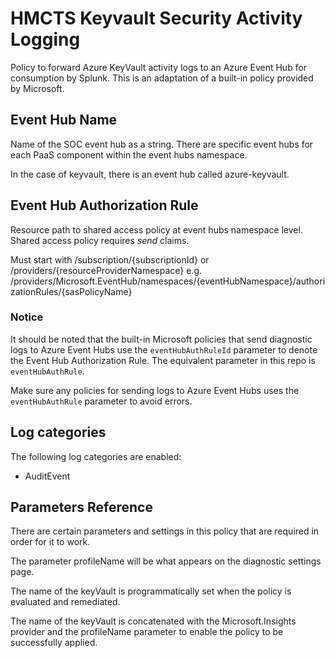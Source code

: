 # HMCTS Keyvault Security Activity Logging

Policy to forward Azure KeyVault activity logs to an Azure Event Hub for consumption by Splunk.
This is an adaptation of a built-in policy provided by Microsoft.

## Event Hub Name
Name of the SOC event hub as a string. There are specific event hubs for each PaaS component within the event hubs namespace.

In the case of keyvault, there is an event hub called azure-keyvault.

## Event Hub Authorization Rule
Resource path to shared access policy at event hubs namespace level. Shared access policy requires *send* claims.

Must start with /subscription/{subscriptionId} or /providers/{resourceProviderNamespace}
e.g. /providers/Microsoft.EventHub/namespaces/{eventHubNamespace}/authorizationRules/{sasPolicyName}

### Notice

It should be noted that the built-in Microsoft policies that send diagnostic logs to Azure Event Hubs use the `eventHubAuthRuleId` parameter to denote the Event Hub Authorization Rule. The equivalent parameter in this repo is `eventHubAuthRule`.

Make sure any policies for sending logs to Azure Event Hubs uses the `eventHubAuthRule` parameter to avoid errors.

## Log categories

The following log categories are enabled:

* AuditEvent

## Parameters Reference

There are certain parameters and settings in this policy that are required in order for it to work. 

The parameter profileName will be what appears on the diagnostic settings page.

The name of the keyVault is programmatically set when the policy is evaluated and remediated.

The name of the keyVault is concatenated with the Microsoft.Insights provider and the profileName parameter to enable the policy to be successfully applied.
